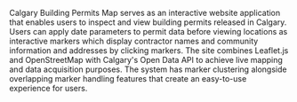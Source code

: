 Calgary Building Permits Map serves as an interactive website application that enables users to inspect and view building permits released in Calgary. Users can apply date parameters to permit data before viewing locations as interactive markers which display contractor names and community information and addresses by clicking markers. The site combines Leaflet.js and OpenStreetMap with Calgary's Open Data API to achieve live mapping and data acquisition purposes. The system has marker clustering alongside overlapping marker handling features that create an easy-to-use experience for users.